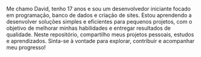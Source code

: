 Me chamo David, tenho 17 anos e sou um desenvolvedor iniciante focado em programação, banco de dados e criação de sites.
Estou aprendendo a desenvolver soluções simples e eficientes para pequenos projetos, com
o objetivo de melhorar minhas habilidades e entregar resultados de qualidade.
Neste repositório, compartilho meus projetos pessoais, estudos e aprendizados.
Sinta-se à vontade para explorar, contribuir e acompanhar meu progresso!
